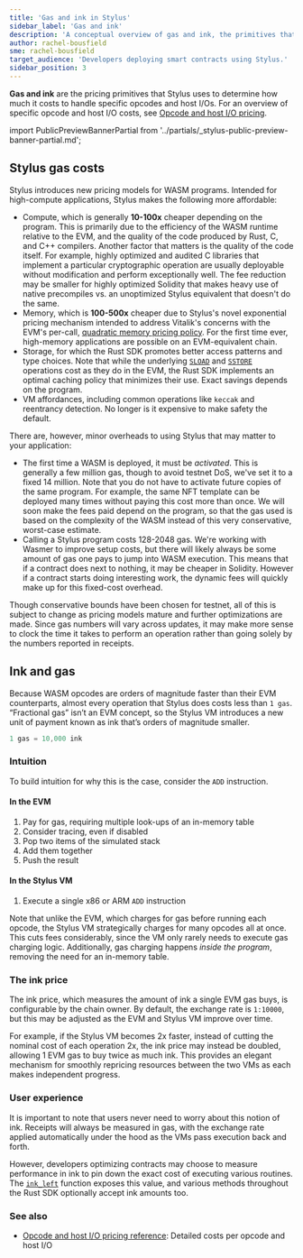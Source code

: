 ```yaml
---
title: 'Gas and ink in Stylus'
sidebar_label: 'Gas and ink'
description: 'A conceptual overview of gas and ink, the primitives that Stylus uses to measure the cost of WASM activation, compute, memory, and storage.'
author: rachel-bousfield
sme: rachel-bousfield
target_audience: 'Developers deploying smart contracts using Stylus.'
sidebar_position: 3
---
```


**Gas and ink** are the pricing primitives that Stylus uses to determine how much it costs to handle specific opcodes and host I/Os. For an overview of specific opcode and host I/O costs, see [Opcode and host I/O pricing](/stylus/reference/opcode-hostio-pricing).

import PublicPreviewBannerPartial from '../partials/_stylus-public-preview-banner-partial.md';

<PublicPreviewBannerPartial />

<!-- todo as a future optimization: pull the "Ink and gas" content up top; give devs what they need to know in order to build stuff - the "just in time" information - progressively disclose the "just in case" details. An example flow:
   1. "think of gas and ink as dollars and cents"
   2. "here's what you need to know about how it works, how it differs from traditional Solidity dApp cost modeling"
   3. "here's where costs are incurred along the lifecycle, simply said"
   4. "here's where costs are incurred along the lifecycle, with more technical precision

   If devs need more guidance, we could author a how-to titled "Measure and manage your gas costs"
-->

## Stylus gas costs

Stylus introduces new pricing models for WASM programs. Intended for high-compute applications, Stylus makes the following more affordable:

- Compute, which is generally **10-100x** cheaper depending on the program. This is primarily due to the efficiency of the WASM runtime relative to the EVM, and the quality of the code produced by Rust, C, and C++ compilers. Another factor that matters is the quality of the code itself. For example, highly optimized and audited C libraries that implement a particular cryptographic operation are usually deployable without modification and perform exceptionally well. The fee reduction may be smaller for highly optimized Solidity that makes heavy use of native precompiles vs. an unoptimized Stylus equivalent that doesn't do the same.
- Memory, which is **100-500x** cheaper due to Stylus's novel exponential pricing mechanism intended to address Vitalik's concerns with the EVM's per-call, [quadratic memory pricing policy](https://notes.ethereum.org/@vbuterin/proposals_to_adjust_memory_gas_costs). For the first time ever, high-memory applications are possible on an EVM-equivalent chain.
- Storage, for which the Rust SDK promotes better access patterns and type choices. Note that while the underlying <a href="https://www.evm.codes/#54"><code>SLOAD</code></a> and <a href="https://www.evm.codes/#55"><code>SSTORE</code></a> operations cost as they do in the EVM, the Rust SDK implements an optimal caching policy that minimizes their use. Exact savings depends on the program.
- VM affordances, including common operations like `keccak` and reentrancy detection. No longer is it expensive to make safety the default.

There are, however, minor overheads to using Stylus that may matter to your application:

- The first time a WASM is deployed, it must be _activated_. This is generally a few million gas, though to avoid testnet DoS, we've set it to a fixed 14 million. Note that you do not have to activate future copies of the same program. For example, the same NFT template can be deployed many times without paying this cost more than once. We will soon make the fees paid depend on the program, so that the gas used is based on the complexity of the WASM instead of this very conservative, worst-case estimate.
- Calling a Stylus program costs 128-2048 gas. We're working with Wasmer to improve setup costs, but there will likely always be some amount of gas one pays to jump into WASM execution. This means that if a contract does next to nothing, it may be cheaper in Solidity. However if a contract starts doing interesting work, the dynamic fees will quickly make up for this fixed-cost overhead.

Though conservative bounds have been chosen for testnet, all of this is subject to change as pricing models mature and further optimizations are made. Since gas numbers will vary across updates, it may make more sense to clock the time it takes to perform an operation rather than going solely by the numbers reported in receipts.

## Ink and gas

Because WASM opcodes are orders of magnitude faster than their EVM counterparts, almost every operation that Stylus does costs less than `1 gas`. “Fractional gas” isn’t an EVM concept, so the Stylus VM introduces a new unit of payment known as ink that’s orders of magnitude smaller.

```jsx
1 gas = 10,000 ink
```

### Intuition

To build intuition for why this is the case, consider the `ADD` instruction.

#### In the EVM

1. Pay for gas, requiring multiple look-ups of an in-memory table
2. Consider tracing, even if disabled
3. Pop two items of the simulated stack
4. Add them together
5. Push the result

#### In the Stylus VM

1. Execute a single x86 or ARM `ADD` instruction

Note that unlike the EVM, which charges for gas before running each opcode, the Stylus VM strategically charges for many opcodes all at once. This cuts fees considerably, since the VM only rarely needs to execute gas charging logic. Additionally, gas charging happens _inside the program_, removing the need for an in-memory table.

### The ink price

The ink price, which measures the amount of ink a single EVM gas buys, is configurable by the chain owner. By default, the exchange rate is `1:10000`, but this may be adjusted as the EVM and Stylus VM improve over time.

For example, if the Stylus VM becomes 2x faster, instead of cutting the nominal cost of each operation 2x, the ink price may instead be doubled, allowing 1 EVM gas to buy twice as much ink. This provides an elegant mechanism for smoothly repricing resources between the two VMs as each makes independent progress.

### User experience

It is important to note that users never need to worry about this notion of ink. Receipts will always be measured in gas, with the exchange rate applied automatically under the hood as the VMs pass execution back and forth.

However, developers optimizing contracts may choose to measure performance in ink to pin down the exact cost of executing various routines. The <a href="https://docs.rs/stylus-sdk/0.3.0/stylus_sdk/evm/fn.ink_left.html"><code>ink_left</code></a> function exposes this value, and various methods throughout the Rust SDK optionally accept ink amounts too.

### See also

- [Opcode and host I/O pricing reference](/stylus/reference/opcode-hostio-pricing): Detailed costs per opcode and host I/O
